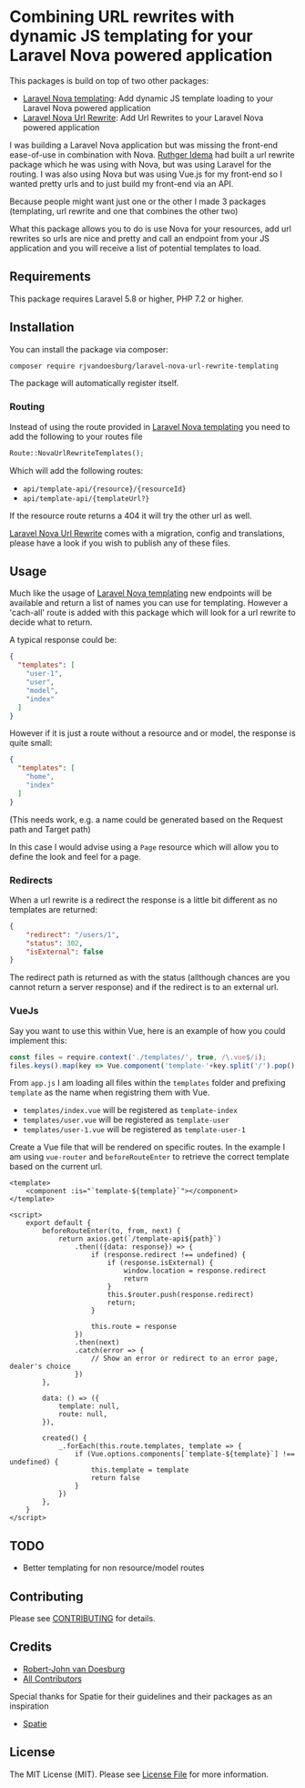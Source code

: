 # Combining URL rewrites with dynamic JS templating for your Laravel Nova powered application

This packages is build on top of two other packages:
* [Laravel Nova templating](https://github.com/rjvandoesburg/laravel-nova-templating): Add dynamic JS template loading to your Laravel Nova powered application
* [Laravel Nova Url Rewrite](https://github.com/rjvandoesburg/laravel-nova-url-rewrite): Add Url Rewrites to your Laravel Nova powered application

I was building a Laravel Nova application but was missing the front-end ease-of-use in combination with Nova.
[Ruthger Idema](https://github.com/ruthgeridema) had built a url rewrite package which he was using with Nova, but was using Laravel for the routing.
I was also using Nova but was using Vue.js for my front-end so I wanted pretty urls and to just build my front-end via an API.

Because people might want just one or the other I made 3 packages (templating, url rewrite and one that combines the other two)


What this package allows you to do is use Nova for your resources, add url rewrites so urls are nice and pretty and call an endpoint from your JS application and you will receive a list of potential templates to load. 

## Requirements

This package requires Laravel 5.8 or higher, PHP 7.2 or higher.

## Installation

You can install the package via composer:

``` bash
composer require rjvandoesburg/laravel-nova-url-rewrite-templating
```

The package will automatically register itself.

### Routing

Instead of using the route provided in [Laravel Nova templating](https://github.com/rjvandoesburg/laravel-nova-templating) you need to add the following to your routes file
```php
Route::NovaUrlRewriteTemplates();
```

Which will add the following routes:
* `api/template-api/{resource}/{resourceId}`
* `api/template-api/{templateUrl?}`

If the resource route returns a 404 it will try the other url as well.

[Laravel Nova Url Rewrite](https://github.com/rjvandoesburg/laravel-nova-url-rewrite#publish) comes with a migration, config and translations, please have a look if you wish to publish any of these files.

## Usage

Much like the usage of [Laravel Nova templating](https://github.com/rjvandoesburg/laravel-nova-templating#usage) new endpoints will be available and return a list of names you can use for templating.
However a 'cach-all' route is added with this package which will look for a url rewrite to decide what to return.

A typical response could be:
```json
{
  "templates": [
    "user-1",
    "user",
    "model",
    "index"
  ]
}
```

However if it is just a route without a resource and or model, the response is quite small:

```json
{
  "templates": [
    "home",
    "index"
  ]
}
```
(This needs work, e.g. a name could be generated based on the Request path and Target path)

In this case I would advise using a `Page` resource which will allow you to define the look and feel for a page.


### Redirects

When a url rewrite is a redirect the response is a little bit different as no templates are returned:
```json
{
    "redirect": "/users/1",
    "status": 302,
    "isExternal": false
}
```

The redirect path is returned as with the status (allthough chances are you cannot return a server response) and if the redirect is to an external url.

### VueJs

Say you want to use this within Vue, here is an example of how you could implement this:
```js
const files = require.context('./templates/', true, /\.vue$/i);
files.keys().map(key => Vue.component('template-'+key.split('/').pop().split('.')[0], files(key).default));
```
From `app.js` I am loading all files within the `templates` folder and prefixing `template` as the name when registring them with Vue.
* `templates/index.vue` will be registered as `template-index`
* `templates/user.vue` will be registered as `template-user`
* `templates/user-1.vue` will be registered as `template-user-1`

Create a Vue file that will be rendered on specific routes.
In the example I am using `vue-router` and `beforeRouteEnter` to retrieve the correct template based on the current url.

```vue
<template>
    <component :is="`template-${template}`"></component>
</template>

<script>
    export default {
        beforeRouteEnter(to, from, next) {
            return axios.get(`/template-api${path}`)
                .then(({data: response}) => {
                    if (response.redirect !== undefined) {
                        if (response.isExternal) {
                            window.location = response.redirect
                            return
                        }
                        this.$router.push(response.redirect)
                        return;
                    }

                    this.route = response
                })
                .then(next)
                .catch(error => {
                    // Show an error or redirect to an error page, dealer's choice
                })
        },

        data: () => ({
            template: null,
            route: null,
        }),

        created() {
            _.forEach(this.route.templates, template => {
                if (Vue.options.components[`template-${template}`] !== undefined) {
                    this.template = template
                    return false
                }
            })
        },
    }
</script>
```

## TODO

* Better templating for non resource/model routes

## Contributing

Please see [CONTRIBUTING](CONTRIBUTING.md) for details.

## Credits

- [Robert-John van Doesburg](https://github.com/rjvandoesburg)
- [All Contributors](../../contributors)

Special thanks for Spatie for their guidelines and their packages as an inspiration
- [Spatie](https://spatie.be)

## License

The MIT License (MIT). Please see [License File](LICENSE.md) for more information.
